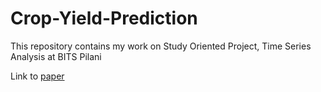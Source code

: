 # Crop-Yield-Prediction
This repository contains my work on Study Oriented Project, Time Series Analysis at BITS Pilani

Link to [paper](https://www.researchgate.net/publication/343865804_Multilevel_Deep_Learning_Network_for_County-Level_Corn_Yield_Estimation_in_the_US_Corn_Belt)

